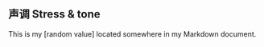 ## 声调 Stress & tone

This is my [random value] located somewhere in my Markdown document.  

[123]: zzz

